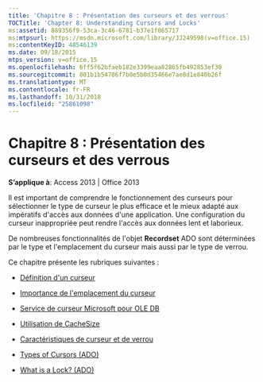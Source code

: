 ```yaml
---
title: 'Chapitre 8 : Présentation des curseurs et des verrous'
TOCTitle: 'Chapter 8: Understanding Cursors and Locks'
ms:assetid: 889356f9-53ca-3c46-6781-b37e1f065717
ms:mtpsurl: https://msdn.microsoft.com/library/JJ249598(v=office.15)
ms:contentKeyID: 48546139
ms.date: 09/18/2015
mtps_version: v=office.15
ms.openlocfilehash: 6ff5f62bfaeb182e3399eaa82865fb492853ef30
ms.sourcegitcommit: 801b1b54786f7b0e5b0d35466e7ae8d1e840b26f
ms.translationtype: MT
ms.contentlocale: fr-FR
ms.lasthandoff: 10/31/2018
ms.locfileid: "25861098"
---
```

# <a name="chapter-8-understanding-cursors-and-locks"></a>Chapitre 8 : Présentation des curseurs et des verrous


**S’applique à**: Access 2013 | Office 2013

Il est important de comprendre le fonctionnement des curseurs pour sélectionner le type de curseur le plus efficace et le mieux adapté aux impératifs d'accès aux données d'une application. Une configuration du curseur inappropriée peut rendre l'accès aux données lent et laborieux.

De nombreuses fonctionnalités de l'objet **Recordset** ADO sont déterminées par le type et l'emplacement du curseur mais aussi par le type de verrou.

Ce chapitre présente les rubriques suivantes :

- [Définition d'un curseur](what-is-a-cursor.md)

- [Importance de l'emplacement du curseur](the-significance-of-cursor-location.md)

- [Service de curseur Microsoft pour OLE DB](the-microsoft-cursor-service-for-ole-db.md)

- [Utilisation de CacheSize ](using-cachesize.md)

- [Caractéristiques de curseur et de verrou](cursor-and-lock-characteristics.md)

- [Types of Cursors (ADO)](types-of-cursors.md)

- [What is a Lock? (ADO)](what-is-a-lock.md)


